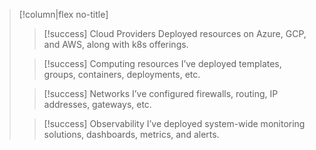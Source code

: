 > [!column|flex no-title]
> > [!success] Cloud Providers
> > Deployed resources on Azure, GCP, and AWS, along with k8s offerings.
> 
> > [!success] Computing resources
> > I’ve deployed templates, groups, containers, deployments, etc.
> 
> > [!success] Networks
> > I’ve configured firewalls, routing, IP addresses, gateways, etc.
> 
> > [!success] Observability
> > I’ve deployed system-wide monitoring solutions, dashboards, metrics, and alerts.


